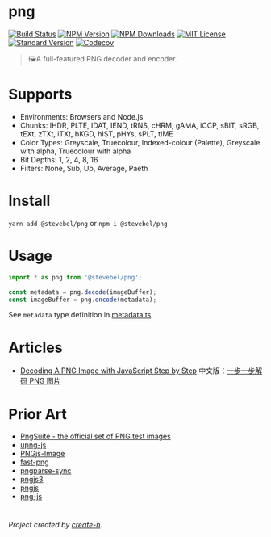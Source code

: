 # png

[![Build Status][travis-image]][travis-url]
[![NPM Version][npm-version-image]][npm-url]
[![NPM Downloads][npm-downloads-image]][npm-url]
[![MIT License][license-image]][license-url]
[![Standard Version][standard-version-image]][standard-version-url]
[![Codecov][codecov-image]][codecov-url]

> 🖼A full-featured PNG decoder and encoder.

# Supports

- Environments: Browsers and Node.js
- Chunks: IHDR, PLTE, IDAT, IEND, tRNS, cHRM, gAMA, iCCP, sBIT, sRGB, tEXt, zTXt, iTXt, bKGD, hIST, pHYs, sPLT, tIME
- Color Types: Greyscale, Truecolour, Indexed-colour (Palette), Greyscale with alpha, Truecolour with alpha
- Bit Depths: 1, 2, 4, 8, 16
- Filters: None, Sub, Up, Average, Paeth

# Install

`yarn add @stevebel/png` or `npm i @stevebel/png`

# Usage

```js
import * as png from '@stevebel/png';

const metadata = png.decode(imageBuffer);
const imageBuffer = png.encode(metadata);
```

See `metadata` type definition in [metadata.ts](src/helpers/metadata.ts).

# Articles

- [Decoding A PNG Image with JavaScript Step by Step](https://vivaxyblog.github.io/2019/11/07/decode-a-png-image-with-javascript.html) 中文版：[一步一步解码 PNG 图片](https://vivaxyblog.github.io/2019/12/07/decode-a-png-image-with-javascript-cn.html)

# Prior Art

- [PngSuite - the official set of PNG test images](http://www.schaik.com/pngsuite/)
- [upng-js](https://github.com/photopea/UPNG.js)
- [PNGjs-Image](https://github.com/YahooArchive/pngjs-image)
- [fast-png](https://github.com/image-js/fast-png)
- [pngparse-sync](https://github.com/mikolalysenko/pngparse-sync)
- [pngjs3](https://github.com/gforge/pngjs3)
- [pngjs](https://github.com/lukeapage/pngjs)
- [png-js](https://github.com/foliojs/png.js)

#

_Project created by [create-n](https://github.com/vivaxy/create-n)._

[travis-image]: https://img.shields.io/travis/stevebel/png.svg?style=flat-square
[travis-url]: https://travis-ci.org/stevebel/png
[npm-version-image]: https://img.shields.io/npm/v/@stevebel/png.svg?style=flat-square
[npm-url]: https://www.npmjs.com/package/@stevebel/png
[npm-downloads-image]: https://img.shields.io/npm/dt/@stevebel/png.svg?style=flat-square
[license-image]: https://img.shields.io/npm/l/@stevebel/png.svg?style=flat-square
[license-url]: LICENSE
[standard-version-image]: https://img.shields.io/badge/release-standard%20version-brightgreen.svg?style=flat-square
[standard-version-url]: https://github.com/conventional-changelog/standard-version
[codecov-image]: https://img.shields.io/codecov/c/github/stevebel/png.svg?style=flat-square
[codecov-url]: https://codecov.io/gh/stevebel/png
